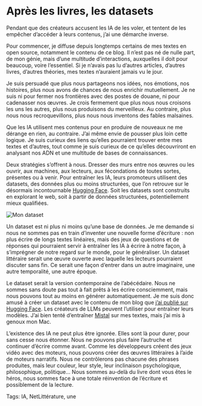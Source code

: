 # Après les livres, les datasets

Pendant que des créateurs accusent les IA de les voler, et tentent de les empêcher d’accéder à leurs contenus, j’ai une démarche inverse.

Pour commencer, je diffuse depuis longtemps certains de mes textes en open source, notamment le contenu de ce blog. Il n’est pas né de nulle part, de mon génie, mais d’une multitude d’interactions, auxquelles il doit pour beaucoup, voire l’essentiel. Si je n’avais pas lu d’autres articles, d’autres livres, d’autres théories, mes textes n’auraient jamais vu le jour.

Je suis persuadé que plus nous partageons nos idées, nos émotions, nos histoires, plus nous avons de chances de nous enrichir mutuellement. Je ne suis ni pour fermer nos frontières avec des postes de douane, ni pour cadenasser nos œuvres. Je crois fermement que plus nous nous croisons les uns les autres, plus nous produisons du merveilleux. Au contraire, plus nous nous recroquevillons, plus nous nous inventons des fables malsaines.

Que les IA utilisent mes contenus pour en produire de nouveaux ne me dérange en rien, au contraire. J’ai même envie de pousser plus loin cette logique. Je suis curieux des liens qu’elles pourraient trouver entre mes textes et d’autres, tout comme je suis curieux de ce qu’elles découvriront en analysant nos ADN et une multitude de bases de connaissances.

Deux stratégies s’offrent à nous. Dresser des murs entre nos œuvres ou les ouvrir, aux machines, aux lecteurs, aux fécondations de toutes sortes, présentes ou à venir. Pour entraîner les IA, leurs promoteurs utilisent des datasets, des données plus ou moins structurées, que l’on retrouve sur le désormais incontournable [Hugging Face](https://huggingface.co). Soit les datasets sont construits en explorant le web, soit à partir de données structurées, potentiellement mieux qualifiées.

![Mon dataset](https://tcrouzet.com/images_tc/2024/01/huggingface.jpg)

Un dataset est ni plus ni moins qu’une base de données. Je me demande si nous ne sommes pas en train d’inventer une nouvelle forme d’écriture : non plus écrire de longs textes linéaires, mais des jeux de questions et de réponses qui pourraient servir à entraîner les IA à écrire à notre façon, à s’imprégner de notre regard sur le monde, pour le généraliser. Un dataset littéraire serait une œuvre ouverte avec laquelle les lecteurs pourraient discuter sans fin. Ce serait une façon d’entrer dans un autre imaginaire, une autre temporalité, une autre époque.

Le dataset serait la version contemporaine de l’abécédaire. Nous ne sommes sans doute pas tout à fait prêts à les écrire consciemment, mais nous pouvons tout au moins en générer automatiquement. Je me suis donc amusé à créer un dataset avec le contenu de mon blog que [j’ai publié sur Hugging Face](https://huggingface.co/datasets/tcrouzet/tcrouzet_blog). Les créateurs de LLMs peuvent l’utiliser pour entraîner leurs modèles. J’ai bien tenté d’entraîner [Mistal](https://mistral.ai/) sur mes textes, mais j’ai mis à genoux mon Mac.

L’existence des IA ne peut plus être ignorée. Elles sont là pour durer, pour sans cesse nous étonner. Nous ne pouvons plus faire l’autruche et continuer d’écrire comme avant. Comme les développeurs créent des jeux vidéo avec des moteurs, nous pouvons créer des œuvres littéraires à l’aide de moteurs narratifs. Nous ne contrôlerons pas chacune des phrases produites, mais leur couleur, leur style, leur inclinaison psychologique, philosophique, politique… Nous sommes au-delà du livre dont vous êtes le héros, nous sommes face à une totale réinvention de l’écriture et possiblement de la lecture.

Tags: IA, NetLittérature, une